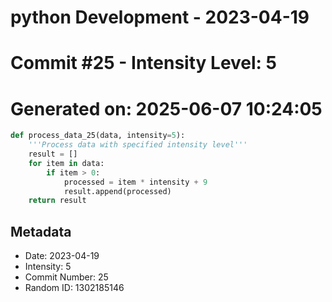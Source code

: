 ﻿# python Development - 2023-04-19
# Commit #25 - Intensity Level: 5
# Generated on: 2025-06-07 10:24:05
```python
def process_data_25(data, intensity=5):
    '''Process data with specified intensity level'''
    result = []
    for item in data:
        if item > 0:
            processed = item * intensity + 9
            result.append(processed)
    return result
```
## Metadata
- Date: 2023-04-19
- Intensity: 5
- Commit Number: 25
- Random ID: 1302185146
